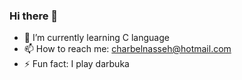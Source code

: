 ### Hi there 👋

- 🌱 I’m currently learning C language
- 📫 How to reach me: charbelnasseh@hotmail.com
- ⚡ Fun fact: I play darbuka
